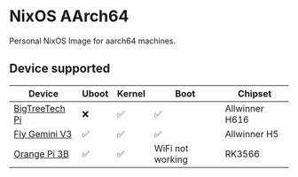 # NixOS AArch64

Personal NixOS Image for aarch64 machines.

## Device supported

| Device                                                                                                      | Uboot | Kernel | Boot             | Chipset        |
|-------------------------------------------------------------------------------------------------------------|-------|--------|------------------|----------------|
| [BigTreeTech Pi](https://biqu.equipment/products/bigtreetech-btt-pi-v1-2)                                   | ❌    | ✅    | ✅               | Allwinner H616 |
| [Fly Gemini V3](https://item.taobao.com/item.htm?id=661670024975)                                           | ✅    | ✅    | ✅               | Allwinner H5   |
| [Orange Pi 3B](http://www.orangepi.org/html/hardWare/computerAndMicrocontrollers/details/Orange-Pi-3B.html) | ✅    | ✅    | WiFi not working | RK3566         |
